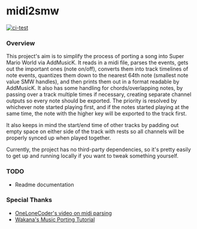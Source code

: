 # midi2smw

[![ci-test](https://github.com/HaydenBL/midi2smw/actions/workflows/ci.yml/badge.svg)](https://github.com/HaydenBL/midi2smw/actions/workflows/ci.yml)

### Overview

This project's aim is to simplify the process of porting a song into Super Mario World via AddMusicK.
It reads in a midi file, parses the events, gets out the important ones (note on/off), converts them
into track timelines of note events, quantizes them down to the nearest 64th note (smallest note
value SMW handles), and then prints them out in a format readable by AddMusicK. It also has some
handling for chords/overlapping notes, by passing over a track multiple times if necessary,
creating separate channel outputs so every note should be exported. The priority is resolved by
whichever note started playing first, and if the notes started playing at the same time, the note
with the higher key will be exported to the track first.

It also keeps in mind the start/end time of other tracks by padding out empty space on either side
of the track with rests so all channels will be properly synced up when played together.

Currently, the project has no third-party dependencies, so it's pretty easily to get up and running
locally if you want to tweak something yourself.

### TODO
* Readme documentation

### Special Thanks
* [OneLoneCoder's video on midi parsing](https://youtu.be/040BKtnDdg0)
* [Wakana's Music Porting Tutorial](https://www.smwcentral.net/?p=viewthread&t=89606)
